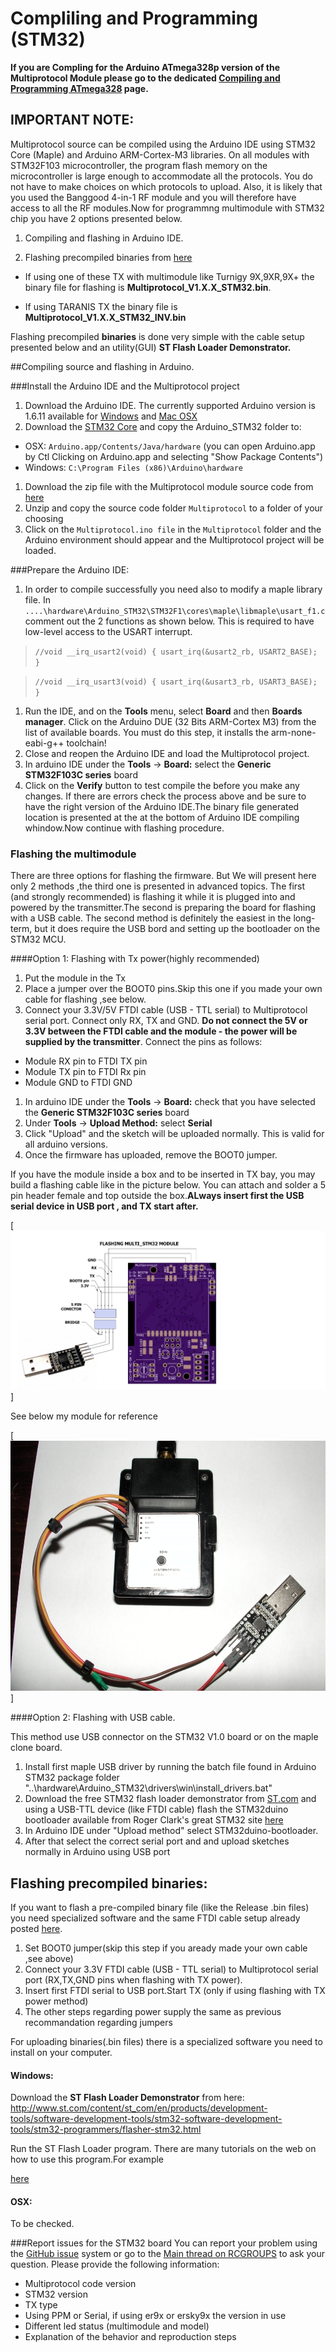 # Compliling and Programming (STM32)

**If you are Compling for the Arduino ATmega328p version of the Multiprotocol Module please go to the dedicated [Compiling and Programming ATmega328](Compiling.md) page.**

## IMPORTANT NOTE:
Multiprotocol source can be compiled using the Arduino IDE using STM32 Core (Maple) and Arduino ARM-Cortex-M3 libraries. 
On all modules with STM32F103 microcontroller, the program flash memory on the microcontroller is large enough to accommodate all the protocols.  You do not have to make choices on which protocols to upload.  Also, it is likely that you used the Banggood 4-in-1 RF module and you will therefore have access to all the RF modules.Now for programmng multimodule with STM32 chip  you have 2 options presented below.

1. Compiling and flashing in Arduino IDE.

1. Flashing precompiled binaries from [here](https://github.com/pascallanger/DIY-Multiprotocol-TX-Module/releases)

 - If using one of these TX with multimodule like Turnigy 9X,9XR,9X+ the binary file for flashing is **Multiprotocol_V1.X.X_STM32.bin**.

 - If using TARANIS TX the binary file  is **Multiprotocol_V1.X.X_STM32_INV.bin**

Flashing precompiled **binaries** is done very simple with the cable setup presented below and an utility(GUI) **ST Flash Loader Demonstrator.**



##Compiling source and flashing in Arduino.

###Install the Arduino IDE and the Multiprotocol project
1. Download the Arduino IDE. The currently supported Arduino version is 1.6.11 available for [Windows]( https://www.arduino.cc/download_handler.php?f=/arduino-1.6.12-windows.exe) and [Mac OSX](http://arduino.cc/download_handler.php?f=/arduino-1.6.12-macosx.zip)
1. Download the [STM32 Core](https://github.com/rogerclarkmelbourne/Arduino_STM32/archive/master.zip) and copy the Arduino_STM32 folder to:
  - OSX: ```Arduino.app/Contents/Java/hardware```  (you can open Arduino.app by Ctl Clicking on Arduino.app and selecting "Show Package Contents") 
  - Windows: ```C:\Program Files (x86)\Arduino\hardware``` 
1. Download the zip file with the Multiprotocol module source code from [here](https://github.com/pascallanger/DIY-Multiprotocol-TX-Module)
1. Unzip and copy the source code folder ```Multiprotocol``` to a folder of your choosing
1. Click on the ```Multiprotocol.ino file``` in the ```Multiprotocol``` folder and the Arduino environment should appear and the Multiprotocol project will be loaded.

###Prepare the Arduino IDE:

1. In order to compile successfully you need also to modify a maple library file. In ```....\hardware\Arduino_STM32\STM32F1\cores\maple\libmaple\usart_f1.c``` comment out the 2 functions as shown below. This is required to have low-level access to the USART interrupt. 

 > ```//void __irq_usart2(void) { usart_irq(&usart2_rb, USART2_BASE); } ``` 
 
 > ```//void __irq_usart3(void) { usart_irq(&usart3_rb, USART3_BASE); } ``` 
 
1. Run the IDE, and on the **Tools** menu, select **Board** and then **Boards manager**. Click on the Arduino DUE (32 Bits ARM-Cortex M3) from the list of available boards. You must do this step, it installs the arm-none-eabi-g++ toolchain!
1. Close and reopen the Arduino IDE and load the Multiprotocol project.
1. In arduino IDE under the **Tools** -> **Board:** select the **Generic STM32F103C series** board
1. Click on the **Verify** button to test compile the before you make any changes.  If there are errors check the process above and be sure to have the right version of the Arduino IDE.The binary file generated location is presented at the at the bottom of Arduino IDE compiling whindow.Now continue with flashing procedure.


### Flashing the multimodule

There are three options for flashing the firmware. But We will present here only 2 methods ,the third one is presented in advanced topics.
The first (and strongly recommended) is flashing it while it is plugged into and powered by the transmitter.The second is preparing the board for flashing with a USB cable. 
The second  method is definitely the easiest in the long-term, but it does require the USB bord and setting up the bootloader on the STM32 MCU.

####Option 1: Flashing with Tx power(highly recommended)

1. Put the module in the Tx 
1. Place a jumper over the BOOT0 pins.Skip this one if you made your own cable for flashing ,see below. 
1. Connect your 3.3V/5V FTDI cable (USB - TTL serial) to  Multiprotocol serial port.  Connect only RX, TX and GND.  **Do not connect the 5V or 3.3V between the FTDI cable and the module - the power will be supplied by the transmitter**.  Connect the pins as follows:   
  - Module RX pin to FTDI TX pin
  - Module TX pin to FTDI Rx pin
  - Module GND to FTDI GND 
  
1. In arduino IDE under the **Tools** -> **Board:** check that you have selected the **Generic STM32F103C series** board 
1. Under **Tools** -> **Upload Method:** select **Serial** 
1. Click "Upload" and the sketch will be uploaded normally.   This is valid for  all arduino versions. 
1. Once the firmware has uploaded, remove the BOOT0 jumper. 

If you have the module inside a box and to be inserted in TX bay, you may build a flashing cable like in the picture below.
You can attach and solder a 5 pin header female and top outside the box.**ALways insert first the USB serial device in USB port , and TX start after.**

[<img src="images/Multi_STM32_ flashing.jpg" />]

See below my module for reference

[<img src="images/Multi_STM32 module.JPG"  width="600" height="400" />]

####Option 2: Flashing with USB cable.

This method use USB connector on the STM32 V1.0 board or on the maple clone board.  

1. Install first maple USB driver by running the batch file found in Arduino STM32 package folder "..\hardware\Arduino_STM32\drivers\win\install_drivers.bat"  
1. Download the free STM32 flash loader demonstrator from [ST.com](http://www.st.com/en/development-tools/flasher-stm32.html) and using a USB-TTL device (like FTDI cable) flash the STM32duino bootloader available from Roger Clark's great STM32 site [here](https://github.com/rogerclarkmelbourne/STM32duino-bootloader/tree/master/STM32F1/binaries)  
1. In Arduino IDE under "Upload method" select STM32duino-bootloader.
1. After that select the correct serial port and and upload sketches normally in Arduino using USB port

## Flashing precompiled binaries: 

If you want to flash a pre-compiled binary file (like the Release .bin files) you need specialized software and the same FTDI cable setup already posted [here](https://github.com/pascallanger/DIY-Multiprotocol-TX-Module/blob/master/docs/Compiling_STM32.md#option-1-flashing-with-tx-powerhighly-recommended).  

1. Set BOOT0 jumper(skip this step if you aready made  your own cable ,see above)  
1. Connect your 3.3V FTDI cable (USB - TTL serial) to  Multiprotocol serial port (RX,TX,GND pins when flashing with TX power).
1. Insert first FTDI serial to USB port.Start TX (only if using flashing with TX power method)
1. The other steps regarding power supply the same as previous recommandation regarding jumpers  

For uploading binaries(.bin files) there is a specialized software you need to install on your computer.  

#### Windows:
Download the **ST Flash Loader Demonstrator** from here: http://www.st.com/content/st_com/en/products/development-tools/software-development-tools/stm32-software-development-tools/stm32-programmers/flasher-stm32.html

Run the ST Flash Loader program. There are many tutorials on the web on how to use this program.For example

[here](http://www.scienceprog.com/flashing-programs-to-stm32-embedded-bootloader)

#### OSX:
To be checked.

###Report issues for the STM32 board
You can report your problem using the [GitHub issue](https://github.com/midelic/DIY-Multiprotocol-TX-Module/issues) system or go to the [Main thread on RCGROUPS](http://www.rcgroups.com/forums/showthread.php?t=2165676) to ask your question.
Please provide the following information:

- Multiprotocol code version
- STM32 version
- TX type
- Using PPM or Serial, if using er9x or ersky9x the version in use
- Different led status (multimodule and model)
- Explanation of the behavior and reproduction steps
